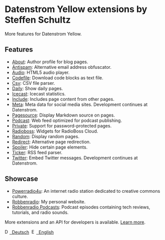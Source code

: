 # Datenstrom Yellow extensions by Steffen Schultz

More features for Datenstrom Yellow.

## Features

* [About](https://github.com/schulle4u/yellow-extensions-schulle4u/tree/master/about): 
  Author profile for blog pages.
* [Antispam](https://github.com/schulle4u/yellow-extensions-schulle4u/tree/master/antispam): 
  Alternative email address obfuscator.
* [Audio](https://github.com/schulle4u/yellow-extensions-schulle4u/tree/master/audio): 
  HTML5 audio player.
* [Codefile](https://github.com/schulle4u/yellow-extensions-schulle4u/tree/master/codefile): 
  Download code blocks as text file.
* [Csv](https://github.com/schulle4u/yellow-extensions-schulle4u/tree/master/csv): 
  CSV file parser.
* [Daily](https://github.com/schulle4u/yellow-extensions-schulle4u/tree/master/daily): 
  Show daily pages.
* [Icecast](https://github.com/schulle4u/yellow-extensions-schulle4u/tree/master/icecast): 
  Icecast statistics.
* [Include](https://github.com/schulle4u/yellow-extensions-schulle4u/tree/master/include): 
  Includes page content from other pages.
* [Meta](https://github.com/datenstrom/yellow-extensions/tree/master/source/meta): 
  Meta data for social media sites. Development continues at Datenstrom.
* [Pagesource](https://github.com/schulle4u/yellow-extensions-schulle4u/tree/master/pagesource): 
  Display Markdown source on pages.
* [Podcast](https://github.com/schulle4u/yellow-extensions-schulle4u/tree/master/podcast): 
  Web feed optimized for podcast publishing.
* [Private](https://github.com/schulle4u/yellow-extensions-schulle4u/tree/master/private): 
  Support for password-protected pages.
* [Radioboss](https://github.com/schulle4u/yellow-extensions-schulle4u/tree/master/radioboss): 
  Widgets for RadioBoss Cloud.
* [Random](https://github.com/schulle4u/yellow-extensions-schulle4u/tree/master/random): 
  Display random pages.
* [Redirect](https://github.com/schulle4u/yellow-extensions-schulle4u/tree/master/redirect): 
  Alternative page redirection.
* [Spoiler](https://github.com/schulle4u/yellow-extensions-schulle4u/tree/master/spoiler): 
  Hide certain page elements.
* [Ticker](https://github.com/schulle4u/yellow-extensions-schulle4u/tree/master/ticker): 
  RSS feed parser.
* [Twitter](https://github.com/datenstrom/yellow-extensions/tree/master/source/twitter): 
  Embed Twitter messages. Development continues at Datenstrom.

## Showcase

* [Powerradio4u](https://powerradio4u.de): 
  An internet radio station dedicated to creative commons culture.
* [Robbenradio](https://robbenradio.de): 
  My personal website.
* [Robbenradio Podcasts](https://podcast.robbenradio.de): 
  Podcast episodes containing tech reviews, tutorials, and radio sounds.

More extensions and an API for developers is available. [Learn more](https://datenstrom.se/yellow/help/).

<p>
<a href="README-de.md"><img src="https://raw.githubusercontent.com/datenstrom/yellow-extensions/master/source/help/language-de.png" width="15" height="15" alt="Deutsch">&nbsp; Deutsch</a>&nbsp;
<a href="README.md"><img src="https://raw.githubusercontent.com/datenstrom/yellow-extensions/master/source/help/language-en.png" width="15" height="15" alt="English">&nbsp; English</a>&nbsp;
</p>
